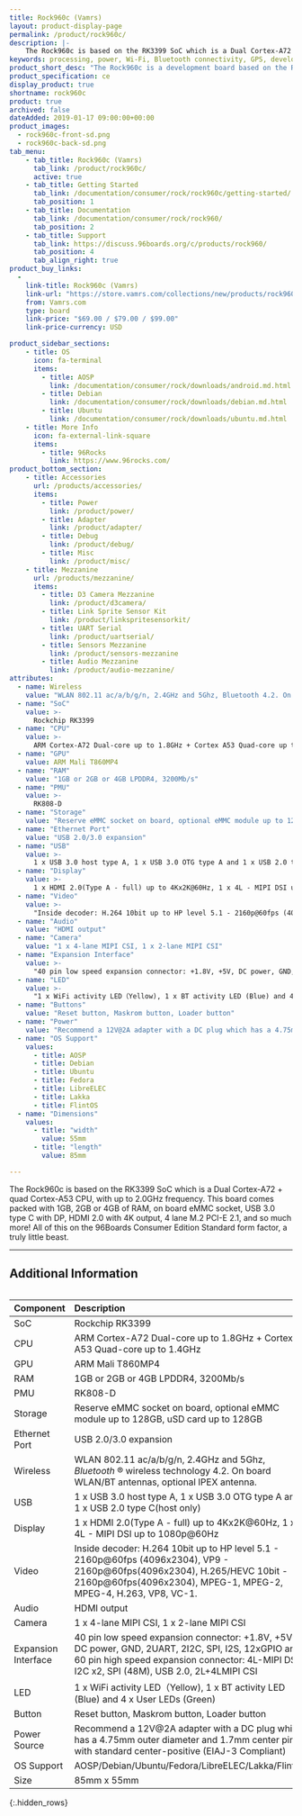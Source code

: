 ```yaml
---
title: Rock960c (Vamrs)
layout: product-display-page
permalink: /product/rock960c/
description: |-
    The Rock960c is based on the RK3399 SoC which is a Dual Cortex-A72 + quad Cortex-A53 CPU, with up to 2.0GHz frequency. This board comes packed with 1GB, 2GB or 4GB of RAM, on board eMMC socket, USB 3.0 type C with DP, HDMI 2.0 with 4K output, 4 lane M.2 PCI-E 2.1, and so much more! All of this on the 96Boards Consumer Edition Standard form factor, a truly little beast.
keywords: processing, power, Wi-Fi, Bluetooth connectivity, GPS, development, board, rockchip, rk3399, processor, low cost, Product, Development, Platform, arm
product_short_desc: "The Rock960c is a development board based on the RK3399 SoC"
product_specification: ce
display_product: true
shortname: rock960c
product: true
archived: false
dateAdded: 2019-01-17 09:00:00+00:00
product_images:
  - rock960c-front-sd.png
  - rock960c-back-sd.png
tab_menu:
    - tab_title: Rock960c (Vamrs)
      tab_link: /product/rock960c/
      active: true
    - tab_title: Getting Started
      tab_link: /documentation/consumer/rock/rock960c/getting-started/
      tab_position: 1
    - tab_title: Documentation
      tab_link: /documentation/consumer/rock/rock960/
      tab_position: 2
    - tab_title: Support
      tab_link: https://discuss.96boards.org/c/products/rock960/
      tab_position: 4
      tab_align_right: true
product_buy_links:
  -
    link-title: Rock960c (Vamrs)
    link-url: "https://store.vamrs.com/collections/new/products/rock960-model-c"
    from: Vamrs.com
    type: board
    link-price: "$69.00 / $79.00 / $99.00"
    link-price-currency: USD

product_sidebar_sections:
    - title: OS
      icon: fa-terminal
      items:
        - title: AOSP
          link: /documentation/consumer/rock/downloads/android.md.html
        - title: Debian
          link: /documentation/consumer/rock/downloads/debian.md.html
        - title: Ubuntu
          link: /documentation/consumer/rock/downloads/ubuntu.md.html
    - title: More Info
      icon: fa-external-link-square
      items:
        - title: 96Rocks
          link: https://www.96rocks.com/
product_bottom_section:
    - title: Accessories
      url: /products/accessories/
      items:
        - title: Power
          link: /product/power/
        - title: Adapter
          link: /product/adapter/
        - title: Debug
          link: /product/debug/
        - title: Misc
          link: /product/misc/
    - title: Mezzanine
      url: /products/mezzanine/
      items:
        - title: D3 Camera Mezzanine
          link: /product/d3camera/
        - title: Link Sprite Sensor Kit
          link: /product/linkspritesensorkit/
        - title: UART Serial
          link: /product/uartserial/
        - title: Sensors Mezzanine
          link: /product/sensors-mezzanine
        - title: Audio Mezzanine
          link: /product/audio-mezzanine/
attributes:
  - name: Wireless
    value: "WLAN 802.11 ac/a/b/g/n, 2.4GHz and 5Ghz, Bluetooth 4.2. On board WLAN/BT antennas, optional IPEX antenna."
  - name: "SoC"
    value: >-
      Rockchip RK3399
  - name: "CPU"
    value: >-
      ARM Cortex-A72 Dual-core up to 1.8GHz + Cortex A53 Quad-core up to 1.4GHz
  - name: "GPU"
    value: ARM Mali T860MP4
  - name: "RAM"
    value: "1GB or 2GB or 4GB LPDDR4, 3200Mb/s"
  - name: "PMU"
    value: >-
      RK808-D
  - name: "Storage"
    value: "Reserve eMMC socket on board, optional eMMC module up to 128GB, uSD card up to 128GB"
  - name: "Ethernet Port"
    value: "USB 2.0/3.0 expansion"
  - name: "USB"
    value: >-
      1 x USB 3.0 host type A, 1 x USB 3.0 OTG type A and 1 x USB 2.0 type C(host only)
  - name: "Display"
    value: >-
      1 x HDMI 2.0(Type A - full) up to 4Kx2K@60Hz, 1 x 4L - MIPI DSI up to 1080p@60Hz
  - name: "Video"
    value: >-
      "Inside decoder: H.264 10bit up to HP level 5.1 - 2160p@60fps (4096x2304), VP9 - 2160p@60fps(4096x2304), H.265/HEVC 10bit - 2160p@60fps(4096x2304), MPEG-1, MPEG-2, MPEG-4, H.263, VP8, VC-1."
  - name: "Audio"
    value: "HDMI output"
  - name: "Camera"
    value: "1 x 4-lane MIPI CSI, 1 x 2-lane MIPI CSI"
  - name: "Expansion Interface"
    value: >-
      "40 pin low speed expansion connector: +1.8V, +5V, DC power, GND, 2UART, 2I2C, SPI, I2S, 12xGPIO and 60 pin high speed expansion connector: 4L-MIPI DSI, I2C x2, SPI (48M), USB 2.0, 2L+4LMIPI CSI"
  - name: "LED"
    value: >-
      "1 x WiFi activity LED（Yellow), 1 x BT activity LED (Blue) and 4 x User LEDs (Green)"
  - name: "Buttons"
    value: "Reset button, Maskrom button, Loader button"
  - name: "Power"
    value: "Recommend a 12V@2A adapter with a DC plug which has a 4.75mm outer diameter and 1.7mm center pin with standard center-positive (EIAJ-3 Compliant)"
  - name: "OS Support"
    values:
      - title: AOSP
      - title: Debian
      - title: Ubuntu
      - title: Fedora
      - title: LibreELEC
      - title: Lakka
      - title: FlintOS
  - name: "Dimensions"
    values:
      - title: "width"
        value: 55mm
      - title: "length"
        value: 85mm

---
```

The Rock960c is based on the RK3399 SoC which is a Dual Cortex-A72 + quad Cortex-A53 CPU, with up to 2.0GHz frequency. This board comes packed with 1GB, 2GB or 4GB of RAM, on board eMMC socket, USB 3.0 type C with DP, HDMI 2.0 with 4K output, 4 lane M.2 PCI-E 2.1, and so much more! All of this on the 96Boards Consumer Edition Standard form factor, a truly little beast.

***

## Additional Information
<div style="overflow-x:scroll;" markdown="1">

| Component           | Description                                                  |
| :------------------ | :----------------------------------------------------------- |
| SoC                 | Rockchip RK3399                                              |
| CPU                 | ARM Cortex-A72 Dual-core up to 1.8GHz + Cortex A53 Quad-core up to 1.4GHz |
| GPU                 | ARM Mali T860MP4                                             |
| RAM                 | 1GB or 2GB or 4GB LPDDR4, 3200Mb/s                           |
| PMU                 | RK808-D                                                      |
| Storage             | Reserve eMMC socket on board, optional eMMC module up to 128GB, uSD card up to 128GB |
| Ethernet Port       | USB 2.0/3.0 expansion                                        |
| Wireless            | WLAN 802.11 ac/a/b/g/n, 2.4GHz and 5Ghz, _Bluetooth_ ® wireless technology 4.2. On board WLAN/BT antennas, optional IPEX antenna. |
| USB                 | 1 x USB 3.0 host type A, 1 x USB 3.0 OTG type A and 1 x USB 2.0 type C(host only) |
| Display             | 1 x HDMI 2.0(Type A - full) up to 4Kx2K@60Hz, 1 x 4L - MIPI DSI up to 1080p@60Hz |
| Video               | Inside decoder: H.264 10bit up to HP level 5.1 - 2160p@60fps (4096x2304), VP9 - 2160p@60fps(4096x2304), H.265/HEVC 10bit - 2160p@60fps(4096x2304),  MPEG-1, MPEG-2, MPEG-4, H.263, VP8, VC-1. |
| Audio               | HDMI output                                                  |
| Camera              | 1 x 4-lane MIPI CSI, 1 x 2-lane MIPI CSI                     |
| Expansion Interface | 40 pin low speed expansion connector: +1.8V, +5V, DC power, GND, 2UART, 2I2C, SPI, I2S, 12xGPIO and 60 pin high speed expansion connector: 4L-MIPI DSI, I2C x2, SPI (48M), USB 2.0, 2L+4LMIPI CSI |
| LED                 | 1 x WiFi activity LED（Yellow), 1 x BT activity LED (Blue) and 4 x User LEDs (Green) |
| Button              | Reset button, Maskrom button, Loader button                  |
| Power Source        | Recommend a 12V@2A adapter with a DC plug which has a 4.75mm outer diameter and 1.7mm center pin with standard center-positive (EIAJ-3 Compliant) |
| OS Support          | AOSP/Debian/Ubuntu/Fedora/LibreELEC/Lakka/FlintOS            |
| Size                | 85mm x 55mm                                                  |
{:.hidden_rows}

</div>
